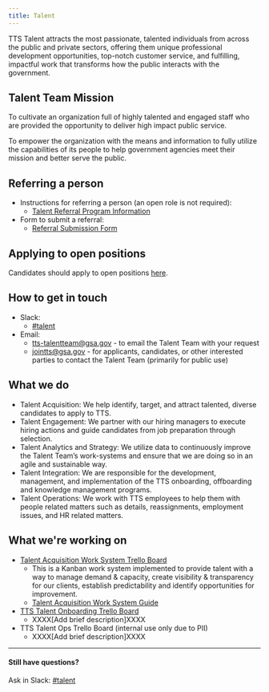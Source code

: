 ```yaml
---
title: Talent
---
```


TTS Talent attracts the most passionate, talented individuals from across the public and private sectors, offering them unique professional development opportunities, top-notch customer service, and fulfilling, impactful work that transforms how the public interacts with the government.

## Talent Team Mission

To cultivate an organization full of highly talented and engaged staff who are provided the opportunity to deliver high impact public service.

To empower the organization with the means and information to fully utilize the capabilities of its people to help government agencies meet their mission and better serve the public.

## Referring a person

* Instructions for referring a person (an open role is not required):
  * [Talent Referral Program Information](https://docs.google.com/document/d/1GY57s0tXahSwTaLzHEuR6falwQcNh7nbCnRnLoQppdQ/edit)
* Form to submit a referral:
  * [Referral Submission Form](https://goo.gl/forms/I6cOnRNdh21aP5e63)
  
## Applying to open positions

Candidates should apply to open positions [here](https://join.tts.gsa.gov/).

## How to get in touch

* Slack: 
  * [#talent](https://gsa-tts.slack.com/messages/talent/)  
* Email:
  * [tts-talentteam@gsa.gov](mailto:tts-talentteam@gsa.gov) - to email the Talent Team with your request 
  * [jointts@gsa.gov](mailto:jointts@gsa.gov) - for applicants, candidates, or other interested parties to contact the Talent Team (primarily for public use)

## What we do

* Talent Acquisition: We help identify, target, and attract talented, diverse candidates to apply to TTS.
* Talent Engagement: We partner with our hiring managers to execute hiring actions and guide candidates from job preparation through selection.
* Talent Analytics and Strategy: We utilize data to continuously improve the Talent Team’s work-systems and ensure that we are doing so in an agile and sustainable way.
* Talent Integration: We are responsible for the development, management, and implementation of the TTS onboarding, offboarding and knowledge management programs.
* Talent Operations: We work with TTS employees to help them with people related matters such as details, reassignments, employment issues, and HR related matters.

## What we're working on 

* [Talent Acquisition Work System Trello Board](https://trello.com/b/9pBVgO1G/talent-acquisition-work-system)
  * This is a Kanban work system implemented to provide talent with a way to manage demand & capacity, create visibility & transparency for our clients, establish predictability and identify opportunities for improvement. 
  * [Talent Acquisition Work System Guide](https://docs.google.com/document/d/1O0EGxI5s9eSuMdTJEr1u9ZrSn9YIBBFcoDKYN1OfyqE/edit)
* [TTS Talent Onboarding Trello Board](https://trello.com/b/0t1Qu6ey/tts-talent-onboarding)
  * XXXX[Add brief description]XXXX
* TTS Talent Ops Trello Board (internal use only due to PII)
  * XXXX[Add brief description]XXXX

---

#### Still have questions?

Ask in Slack: [#talent](https://gsa-tts.slack.com/messages/talent/)
